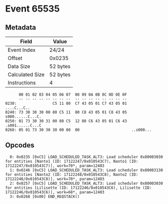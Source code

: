# Event 65535

## Metadata

| Field           | Value    |
|-----------------|----------|
| Event Index     | 24/24    |
| Offset          | 0x0235   |
| Data Size       | 52 bytes |
| Calculated Size | 52 bytes |
| Instructions    | 4        |

```
      00 01 02 03 04 05 06 07  08 09 0A 0B 0C 0D 0E 0F
      -- -- -- -- -- -- -- --  -- -- -- -- -- -- -- --
0230:                C5 11 80  C7 43 05 01 C7 43 05 01       ....C...C..
0240: 73 30 30 30 00 80 C5 11  80 C8 43 05 01 C8 43 05  s000......C...C.
0250: 01 73 30 30 31 00 80 C5  12 80 C6 43 05 01 C6 43  .s001......C...C
0260: 05 01 73 30 30 30 00 80  00                       ..s000...       
```

## Opcodes

```
  0: 0x0235 [0xC5] LOAD_SCHEDULED_TASK_ALT3: Load scheduler 0x80003030 for entities [Nanto1 (ID: 17122247/0x010543C7), Nanto1 (ID: 17122247/0x010543C7)], work=70*, param=12403
  1: 0x0246 [0xC5] LOAD_SCHEDULED_TASK_ALT3: Load scheduler 0x80003130 for entities [Nanto2 (ID: 17122248/0x010543C8), Nanto2 (ID: 17122248/0x010543C8)], work=70*, param=12403
  2: 0x0257 [0xC5] LOAD_SCHEDULED_TASK_ALT3: Load scheduler 0x80003030 for entities [Lilisette (ID: 17122246/0x010543C6), Lilisette (ID: 17122246/0x010543C6)], work=68*, param=12403
  3: 0x0268 [0x00] END_REQSTACK()
```

